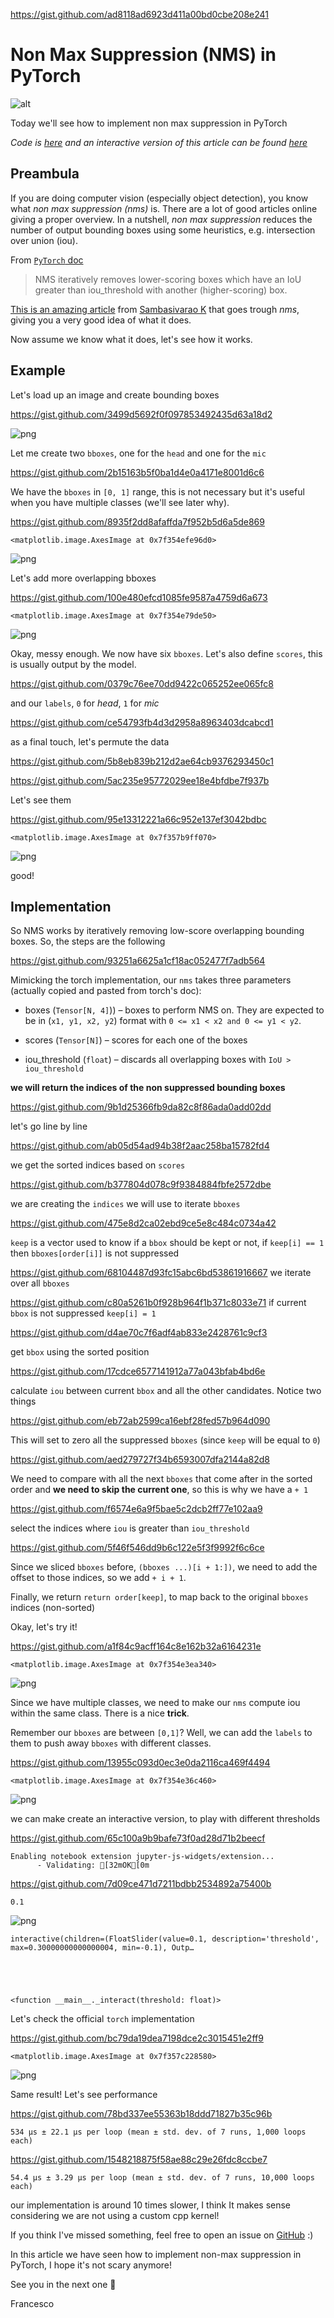 https://gist.github.com/ad8118ad6923d411a00bd0cbe208e241

# Non Max Suppression (NMS) in PyTorch

![alt](/images/header.png)

Today we'll see how to implement non max suppression in PyTorch

*Code is [here](https://github.com/FrancescoSaverioZuppichini/non-max-suppression-in-pytorch) and an interactive version of this article can be found [here](https://github.com/FrancescoSaverioZuppichini/non-max-suppression-in-pytorch/blob/main/README.ipynb)*

## Preambula

If you are doing computer vision (especially object detection), you know what *non max suppression (nms)* is. There are a lot of good articles online giving a proper overview. In a nutshell, *non max suppression* reduces the number of output bounding boxes using some heuristics, e.g. intersection over union (iou).

From [`PyTorch` doc](https://pytorch.org/vision/stable/generated/torchvision.ops.nms.html) 

>NMS iteratively removes lower-scoring boxes which have an IoU greater than iou_threshold with another (higher-scoring) box.

[This is an amazing article](https://towardsdatascience.com/non-maximum-suppression-nms-93ce178e177c) from [ Sambasivarao K](https://medium.com/@SambasivaraoK) that goes trough *nms*, giving you a very good idea of what it does.

Now assume we know what it does, let's see how it works.

## Example

Let's load up an image and create bounding boxes


https://gist.github.com/3499d5692f0f097853492435d63a18d2




    
![png](/images/output_4_0.png)
    



Let me create two `bboxes`, one for the `head` and one for the `mic` 


https://gist.github.com/2b15163b5f0ba1d4e0a4171e8001d6c6

We have the `bboxes` in `[0, 1]` range, this is not necessary but it's useful when you have multiple classes (we'll see later why).


https://gist.github.com/8935f2dd8afaffda7f952b5d6a5de869




    <matplotlib.image.AxesImage at 0x7f354efe96d0>




    
![png](/images/output_8_1.png)
    


Let's add more overlapping bboxes


https://gist.github.com/100e480efcd1085fe9587a4759d6a673




    <matplotlib.image.AxesImage at 0x7f354e79de50>




    
![png](/images/output_10_1.png)
    


Okay, messy enough. We now have six `bboxes`. Let's also define `scores`, this is usually output by the model.


https://gist.github.com/0379c76ee70dd9422c065252ee065fc8

and our `labels`, `0` for *head*, `1` for *mic*


https://gist.github.com/ce54793fb4d3d2958a8963403dcabcd1

as a final touch, let's permute the data


https://gist.github.com/5b8eb839b212d2ae64cb9376293450c1


https://gist.github.com/5ac235e95772029ee18e4bfdbe7f937b

Let's see them


https://gist.github.com/95e13312221a66c952e137ef3042bdbc




    <matplotlib.image.AxesImage at 0x7f357b9ff070>




    
![png](/images/output_19_1.png)
    


good!

## Implementation

So NMS works by iteratively removing low-score overlapping bounding boxes. So, the steps are the following

https://gist.github.com/93251a6625a1cf18ac052477f7adb564

Mimicking the torch implementation, our `nms` takes three parameters (actually copied and pasted from torch's doc):

- boxes (`Tensor[N, 4]`)) – boxes to perform NMS on. They are expected to be in (`x1, y1, x2, y2`) format with `0 <= x1 < x2 and 0 <= y1 < y2`.

- scores (`Tensor[N]`) – scores for each one of the boxes

- iou_threshold (`float`) – discards all overlapping boxes with `IoU > iou_threshold`

**we will return the indices of the non suppressed bounding boxes**


https://gist.github.com/9b1d25366fb9da82c8f86ada0add02dd

let's go line by line

https://gist.github.com/ab05d54ad94b38f2aac258ba15782fd4

we get the sorted indices based on `scores`


https://gist.github.com/b377804d078c9f9384884fbfe2572dbe

we are creating the `indices` we will use to iterate `bboxes`

https://gist.github.com/475e8d2ca02ebd9ce5e8c484c0734a42

`keep` is a vector used to know if a `bbox` should be kept or not, if `keep[i] == 1` then `bboxes[order[i]]` is not suppressed

https://gist.github.com/68104487d93fc15abc6bd53861916667
we iterate over all `bboxes`


https://gist.github.com/c80a5261b0f928b964f1b371c8033e71
if current `bbox` is not suppressed `keep[i] = 1`

https://gist.github.com/d4ae70c7f6adf4ab833e2428761c9cf3

get `bbox` using the sorted position

https://gist.github.com/17cdce6577141912a77a043bfab4bd6e

calculate `iou` between current `bbox` and all the other candidates. Notice two things

https://gist.github.com/eb72ab2599ca16ebf28fed57b964d090

This will set to zero all the suppressed `bboxes` (since `keep` will be equal to `0`)

https://gist.github.com/aed279727f34b6593007dfa2144a82d8

We need to compare with all the next `bboxes` that come after in the sorted order and **we need to skip the current one**, so this is why we have a `+ 1`

https://gist.github.com/f6574e6a9f5bae5c2dcb2ff77e102aa9

select the indices where `iou` is greater than `iou_threshold`

https://gist.github.com/5f46f546dd9b6c122e5f3f9992f6c6ce

Since we sliced `bboxes` before, `(bboxes ...)[i + 1:])`, we need to add the offset to those indices, so we add `+ i + 1`.

Finally, we return `return order[keep]`, to map back to the original `bboxes` indices (non-sorted)



Okay, let's try it!


https://gist.github.com/a1f84c9acff164c8e162b32a6164231e




    <matplotlib.image.AxesImage at 0x7f354e3ea340>




    
![png](/images/output_25_1.png)
    


Since we have multiple classes, we need to make our `nms` compute iou within the same class. There is a nice **trick**. 

Remember our `bboxes` are between `[0,1]`? Well, we can add the `labels` to them to push away `bboxes` with different classes.


https://gist.github.com/13955c093d0ec3e0da2116ca469f4494




    <matplotlib.image.AxesImage at 0x7f354e36c460>




    
![png](/images/output_27_1.png)
    


we can make create an interactive version, to play with different thresholds


https://gist.github.com/65c100a9b9bafe73f0ad28d71b2beecf

    Enabling notebook extension jupyter-js-widgets/extension...
          - Validating: [32mOK[0m



https://gist.github.com/7d09ce471d7211bdbb2534892a75400b

    0.1



    
![png](/images/output_30_1.png)
    



    interactive(children=(FloatSlider(value=0.1, description='threshold', max=0.30000000000000004, min=-0.1), Outp…





    <function __main__._interact(threshold: float)>



Let's check the official `torch` implementation


https://gist.github.com/bc79da19dea7198dce2c3015451e2ff9




    <matplotlib.image.AxesImage at 0x7f357c228580>




    
![png](/images/output_32_1.png)
    


Same result! Let's see performance


https://gist.github.com/78bd337ee55363b18ddd71827b35c96b

    534 µs ± 22.1 µs per loop (mean ± std. dev. of 7 runs, 1,000 loops each)



https://gist.github.com/1548218875f58ae88c29e26fdc8ccbe7

    54.4 µs ± 3.29 µs per loop (mean ± std. dev. of 7 runs, 10,000 loops each)


our implementation is around 10 times slower, I think It makes sense considering we are not using a custom cpp kernel!

If you think I've missed something, feel free to open an issue on [GitHub](https://github.com/FrancescoSaverioZuppichini/non-max-suppression-in-pytorch) :)

In this article we have seen how to implement non-max suppression in PyTorch, I hope it's not scary anymore!

See you in the next one 🚀

Francesco
